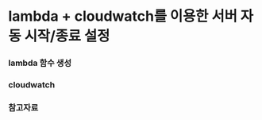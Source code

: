 # lambda + cloudwatch를 이용한 서버 자동 시작/종료 설정

### lambda 함수 생성

### cloudwatch

### 참고자료

[](https://www.hugopicado.com/2019/03/18/aws-ec2-shutdown-scheduler-with-terraform.html)